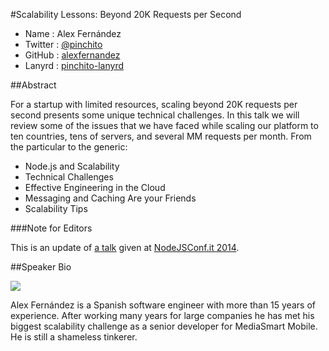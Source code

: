 #Scalability Lessons: Beyond 20K Requests per Second

* Name      : Alex Fernández
* Twitter   : [@pinchito][]
* GitHub    : [alexfernandez][]
* Lanyrd    : [pinchito-lanyrd][]

##Abstract

For a startup with limited resources, scaling beyond 20K requests per second presents some unique technical challenges.
In this talk we will review some of the issues that we have faced while scaling our platform to ten countries,
tens of servers, and several MM requests per month. From the particular to the generic:

* Node.js and Scalability
* Technical Challenges
* Effective Engineering in the Cloud
* Messaging and Caching Are your Friends
* Scalability Tips

###Note for Editors

This is an update of [a talk](http://slides.com/alexfernandez/scalability-lessons)
given at [NodeJSConf.it 2014](http://nodejsconf.it/).

##Speaker Bio

![](https://raw.github.com/cascadiajs/2014.cascadiajs.com/master/images/alexfernandez.png)

Alex Fernández is a Spanish software engineer with more than 15 years of experience.
After working many years for large companies he has met his biggest scalability challenge
as a senior developer for MediaSmart Mobile.
He is still a shameless tinkerer.

[@pinchito]:http://twitter.com/pinchito
[alexfernandez]:http://github.com/alexfernandez
[pinchito-lanyrd]:http://lanyrd.com/profile/pinchito/

